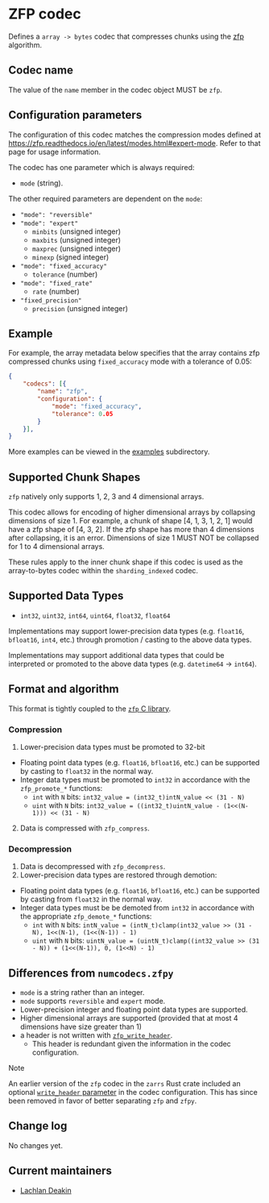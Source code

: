 # ZFP codec

Defines a `array -> bytes` codec that compresses chunks using the [zfp](https://github.com/LLNL/zfp) algorithm.

## Codec name

The value of the `name` member in the codec object MUST be `zfp`.

## Configuration parameters

The configuration of this codec matches the compression modes defined at <https://zfp.readthedocs.io/en/latest/modes.html#expert-mode>.
Refer to that page for usage information.

The codec has one parameter which is always required:
- `mode` (string).

The other required parameters are dependent on the `mode`:
- `"mode": "reversible"`
- `"mode": "expert"`
    - `minbits` (unsigned integer)
    - `maxbits` (unsigned integer)
    - `maxprec` (unsigned integer)
    - `minexp` (signed integer)
- `"mode": "fixed_accuracy"`
    - `tolerance` (number)
- `"mode": "fixed_rate"`
    - `rate` (number)
- `"fixed_precision"`
    - `precision` (unsigned integer)

## Example

For example, the array metadata below specifies that the array contains zfp compressed chunks using `fixed_accuracy` mode with a tolerance of 0.05:

```json
{
    "codecs": [{
        "name": "zfp",
        "configuration": {
            "mode": "fixed_accuracy",
            "tolerance": 0.05
        }
    }],
}
```

More examples can be viewed in the [examples](./examples/) subdirectory.

## Supported Chunk Shapes

`zfp` natively only supports 1, 2, 3 and 4 dimensional arrays.

This codec allows for encoding of higher dimensional arrays by collapsing dimensions of size 1.
For example, a chunk of shape [4, 1, 3, 1, 2, 1] would have a zfp shape of [4, 3, 2].
If the zfp shape has more than 4 dimensions after collapsing, it is an error.
Dimensions of size 1 MUST NOT be collapsed for 1 to 4 dimensional arrays.

These rules apply to the inner chunk shape if this codec is used as the array-to-bytes codec within the `sharding_indexed` codec.

## Supported Data Types

- `int32`, `uint32`, `int64`, `uint64`, `float32`, `float64`

Implementations may support lower-precision data types (e.g. `float16`, `bfloat16`, `int4`, etc.) through promotion / casting to the above data types.

Implementations may support additional data types that could be interpreted or promoted to the above data types (e.g. `datetime64` -> `int64`).

## Format and algorithm

This format is tightly coupled to the [`zfp` C library](https://zfp.readthedocs.io/en/latest/).

### Compression

1. Lower-precision data types must be promoted to 32-bit
  - Floating point data types (e.g. `float16`, `bfloat16`, etc.) can be supported by casting to `float32` in the normal way.
  - Integer data types must be promoted to `int32` in accordance with the `zfp_promote_*` functions:
    - `int` with `N` bits: `int32_value = (int32_t)intN_value << (31 - N)`
    - `uint` with `N` bits: `int32_value = ((int32_t)uintN_value - (1<<(N-1))) << (31 - N)`
2. Data is compressed with `zfp_compress`.

### Decompression

1. Data is decompressed with `zfp_decompress`.
2. Lower-precision data types are restored through demotion:
  - Floating point data types (e.g. `float16`, `bfloat16`, etc.) can be supported by casting from `float32` in the normal way.
  - Integer data types must be be demoted from `int32` in accordance with the appropriate `zfp_demote_*` functions:
    - `int` with `N` bits: `intN_value = (intN_t)clamp(int32_value >> (31 - N), 1<<(N-1), (1<<(N-1)) - 1)`
    - `uint` with `N` bits: `uintN_value = (uintN_t)clamp((int32_value >> (31 - N)) + (1<<(N-1)), 0, (1<<N) - 1)`

## Differences from `numcodecs.zfpy`

- `mode` is a string rather than an integer.
- `mode` supports `reversible` and `expert` mode.
- Lower-precision integer and floating point data types are supported.
- Higher dimensional arrays are supported (provided that at most 4 dimensions have size greater than 1)
- a header is not written with [`zfp_write_header`](https://zfp.readthedocs.io/en/release0.5.5/high-level-api.html#c.zfp_write_header).
  - This header is redundant given the information in the codec configuration.

> [!NOTE]
> An earlier version of the `zfp` codec in the `zarrs` Rust crate included an optional [`write_header` parameter](https://docs.rs/zarrs_metadata/0.3.7/zarrs_metadata/v3/array/codec/zfp/struct.ZfpCodecConfigurationV1.html) in the codec configuration.
> This has since been removed in favor of better separating `zfp` and `zfpy`.

## Change log

No changes yet.

## Current maintainers

* [Lachlan Deakin](https://github.com/LDeakin)
